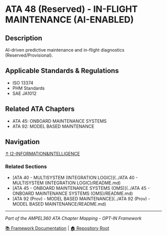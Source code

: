 # ATA 48 (Reserved) - IN-FLIGHT MAINTENANCE (AI-ENABLED)

## Description

AI-driven predictive maintenance and in-flight diagnostics (Reserved/Provisional).

## Applicable Standards & Regulations

- ISO 13374
- PHM Standards
- SAE JA1012

## Related ATA Chapters

- ATA 45: ONBOARD MAINTENANCE SYSTEMS
- ATA 92: MODEL BASED MAINTENANCE

## Navigation

[↑ I2-INFORMATION&INTELLIGENCE](../README.md)

### Related Sections

- [ATA 40 - MULTISYSTEM (INTEGRATION LOGIC)](../ATA 40 - MULTISYSTEM (INTEGRATION LOGIC)/README.md)
- [ATA 45 - ONBOARD MAINTENANCE SYSTEMS (OMS)](../ATA 45 - ONBOARD MAINTENANCE SYSTEMS (OMS)/README.md)
- [ATA 92 (Prov) - MODEL BASED MAINTENANCE](../ATA 92 (Prov) - MODEL BASED MAINTENANCE/README.md)

---

*Part of the AMPEL360 ATA Chapter Mapping - OPT-IN Framework*

[📚 Framework Documentation](../../README.md) | [🏠 Repository Root](../../../README.md)
